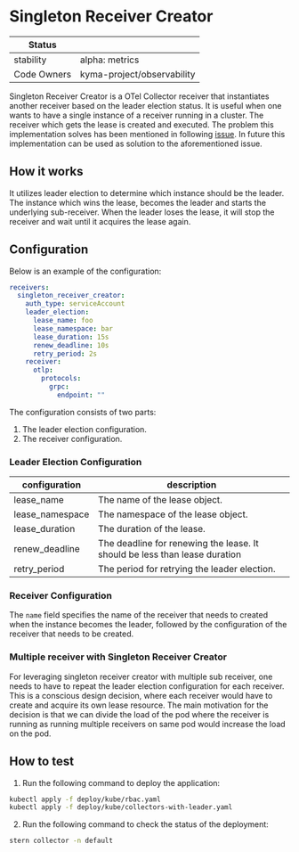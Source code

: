 # Singleton Receiver Creator

| Status      |                            |
|-------------|----------------------------|
| stability   | alpha: metrics             |
| Code Owners | kyma-project/observability |

Singleton Receiver Creator is a OTel Collector receiver that instantiates another receiver based on the leader election status. It is useful when one wants to have a single instance of a receiver running in a cluster. The receiver which gets the lease is created and executed.
The problem this implementation solves has been mentioned in following [issue](https://github.com/open-telemetry/opentelemetry-collector-contrib/issues/32994). In future this implementation can be used as solution to the aforementioned issue.

## How it works

It utilizes leader election to determine which instance should be the leader. The instance which wins the lease, becomes the leader and starts the underlying sub-receiver. When the leader loses the lease, it will stop the receiver and wait until it acquires the lease again.

## Configuration

Below is an example of the configuration:

```yaml
receivers:
  singleton_receiver_creator:
    auth_type: serviceAccount
    leader_election:
      lease_name: foo
      lease_namespace: bar
      lease_duration: 15s
      renew_deadline: 10s
      retry_period: 2s
    receiver:
      otlp:
        protocols:
          grpc:
            endpoint: ""
```
The configuration consists of two parts:
1. The leader election configuration.
2. The receiver configuration.

### Leader Election Configuration
| configuration   | description                                                                |
|-----------------|----------------------------------------------------------------------------|
| lease_name      | The name of the lease object.                                              |
| lease_namespace | The namespace of the lease object.                                         |
| lease_duration  | The duration of the lease.                                                 |
| renew_deadline  | The deadline for renewing the lease. It should be less than lease duration |
| retry_period    | The period for retrying the leader election.                               |

### Receiver Configuration
The `name` field specifies the name of the receiver that needs to created when the instance becomes the leader, followed by the configuration of the receiver that needs to be created.


### Multiple receiver with Singleton Receiver Creator
For leveraging singleton receiver creator with multiple sub receiver, one needs to have to repeat the leader election configuration for each receiver. This is a conscious design decision, where each receiver would have to create and acquire its own lease resource. The main motivation for the decision is that we can divide the load of the pod where the receiver is running as running multiple receivers on same pod would increase the load on the pod.


## How to test

1. Run the following command to deploy the application:

```bash
kubectl apply -f deploy/kube/rbac.yaml
kubectl apply -f deploy/kube/collectors-with-leader.yaml
```

2. Run the following command to check the status of the deployment:

```bash
stern collector -n default
```
